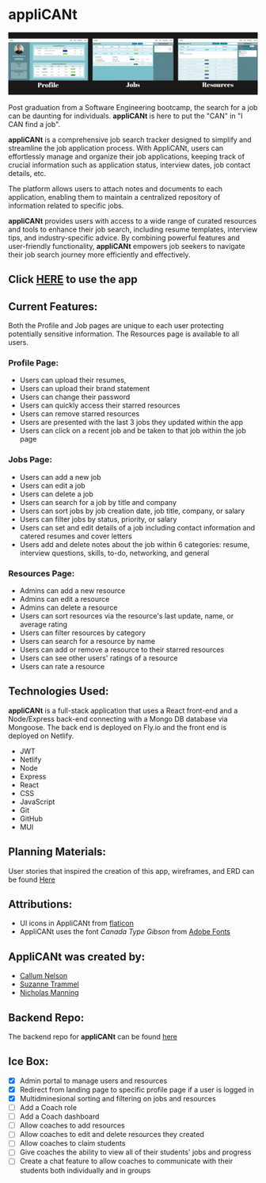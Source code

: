 # appliCANt

![appliCANt](./src/assets/images/appliCANt-screenshots.png "appliCANt Screenshots")

Post graduation from a Software Engineering bootcamp, the search for a job can be daunting for individuals. **appliCANt** is here to put the "CAN" in "I CAN find a job". 

**appliCANt** is a comprehensive job search tracker designed to simplify and streamline the job application process. With AppliCANt, users can effortlessly manage and organize their job applications, keeping track of crucial information such as application status, interview dates, job contact details, etc.

The platform allows users to attach notes and documents to each application, enabling them to maintain a centralized repository of information related to specific jobs. 

**appliCANt** provides users with access to a wide range of curated resources and tools to enhance their job search, including resume templates, interview tips, and industry-specific advice. By combining powerful features and user-friendly functionality, **appliCANt** empowers job seekers to navigate their job search journey more efficiently and effectively.

## Click **[HERE](https://job-applicant.netlify.app/)** to use the app

## **Current Features:**
Both the Profile and Job pages are unique to each user protecting potentially sensitive information. The Resources page is available to all users.
### Profile Page: 
* Users can upload their resumes, 
* Users can upload their brand statement
* Users can change their password
* Users can quickly access their starred resources
* Users can remove starred resources
* Users are presented with the last 3 jobs they updated within the app 
* Users can click on a recent job and be taken to that job within the job page 

### Jobs Page:
* Users can add a new job
* Users can edit a job
* Users can delete a job
* Users can search for a job by title and company
* Users can sort jobs by job creation date, job title, company, or salary
* Users can filter jobs by status, priority, or salary
* Users can set and edit details of a job including contact information and  catered resumes and cover letters
* Users add and delete notes about the job within 6 categories: resume, interview questions, skills, to-do, networking, and general

### Resources Page:
* Admins can add a new resource
* Admins can edit a resource
* Admins can delete a resource
* Users can sort resources via the resource's last update, name, or average rating
* Users can filter resources by category
* Users can search for a resource by name
* Users can add or remove a resource to their starred resources
* Users can see other users' ratings of a resource
* Users can rate a resource

## **Technologies Used:**

**appliCANt** is a full-stack application that uses a React front-end and a Node/Express back-end connecting with a Mongo DB database via Mongoose. The back end is deployed on Fly.io and the front end is deployed on Netlify.

* JWT
* Netlify
* Node
* Express
* React
* CSS
* JavaScript
* Git
* GitHub
* MUI

## **Planning Materials:**
User stories that inspired the creation of this app, wireframes, and ERD can be found [Here](https://trello.com/b/dF61KUj4/applicant)


## **Attributions:**
* UI icons in AppliCANt from [flaticon](https://www.flaticon.com/uicons/interface-icons)
* AppliCANt uses the font *Canada Type Gibson* from [Adobe Fonts](https://fonts.adobe.com/fonts/gibson)

## **AppliCANt** was created by:
* [Callum Nelson](https://github.com/callumnelson)
* [Suzanne Trammel](https://github.com/strammel33)
* [Nicholas Manning](https://github.com/njmanning212)

## Backend Repo:
The backend repo for **appliCANt** can be found [here](https://github.com/callumnelson/applicant-back-end)


## **Ice Box:**
* [x] Admin portal to manage users and resources
* [x] Redirect from landing page to specific profile page if a user is logged in
* [x] Multidminesional sorting and filtering on jobs and resources
* [ ] Add a Coach role
* [ ] Add a Coach dashboard
* [ ] Allow coaches to add resources
* [ ] Allow coaches to edit and delete resources they created
* [ ] Allow coaches to claim students
* [ ] Give coaches the ability to view all of their students' jobs and progress
* [ ] Create a chat feature to allow coaches to communicate with their students both individually and in groups
